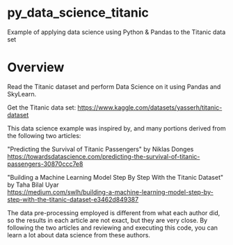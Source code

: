 # py_data_science_titanic
Example of applying data science using Python &amp; Pandas to the Titanic data set

# Overview
Read the Titanic dataset and perform Data Science on it using Pandas and SkyLearn.

Get the Titanic data set: https://www.kaggle.com/datasets/yasserh/titanic-dataset

This data science example was inspired by, and many portions derived from the following two articles:  

"Predicting the Survival of Titanic Passengers" by Niklas Donges<br/>
https://towardsdatascience.com/predicting-the-survival-of-titanic-passengers-30870ccc7e8
       
"Building a Machine Learning Model Step By Step With the Titanic Dataset" by Taha Bilal Uyar<br/>
https://medium.com/swlh/building-a-machine-learning-model-step-by-step-with-the-titanic-dataset-e3462d849387

The data pre-processing employed is different from what each author did, so the results in each article are not exact, but they are very close. 
By following the two articles and reviewing and executing this code, you can learn a lot about data science from these authors. 
